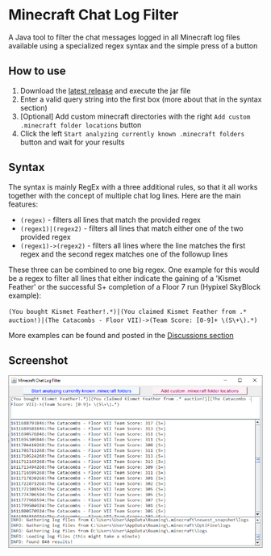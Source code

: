 # Minecraft Chat Log Filter
A Java tool to filter the chat messages logged in all Minecraft log files available using a specialized regex syntax and the simple press of a button

## How to use
1. Download the [latest release](https://github.com/doej1367/MinecraftChatLogFilter/releases) and execute the jar file
2. Enter a valid query string into the first box (more about that in the syntax section)
3. \[Optional\] Add custom minecraft directories with the right `Add custom .minecraft folder locations` button
4. Click the left `Start analyzing currently known .minecraft folders` button and wait for your results

## Syntax
The syntax is mainly RegEx with a three additional rules, so that it all works together with the concept of multiple chat log lines. Here are the main features:
- `(regex)` - filters all lines that match the provided regex
- `(regex1)|(regex2)` - filters all lines that match either one of the two provided regex
- `(regex1)->(regex2)` - filters all lines where the line matches the first regex and the second regex matches one of the followup lines

These three can be combined to one big regex. One example for this would be a regex to filter all lines that either indicate the gaining of a 'Kismet Feather' or the successful S+ completion of a Floor 7 run (Hypixel SkyBlock example):

`(You bought Kismet Feather!.*)|(You claimed Kismet Feather from .* auction!)|(The Catacombs - Floor VII)->(Team Score: [0-9]+ \(S\+\).*)`

More examples can be found and posted in the [Discussions section](https://github.com/doej1367/MinecraftChatLogFilter/discussions/categories/regex-examples)

## Screenshot
![MinecraftChatSearch](screenshots/screenshot01.png)
